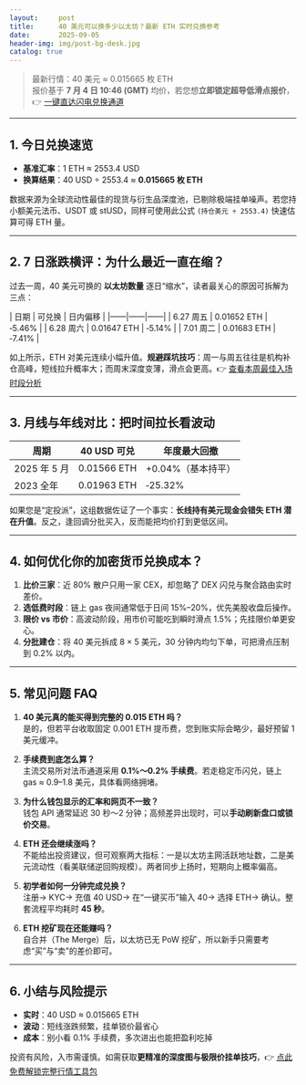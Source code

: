 ```yaml
---
layout:     post
title:      40 美元可以换多少以太坊？最新 ETH 实时兑换参考
date:       2025-09-05
header-img: img/post-bg-desk.jpg
catalog: true
---
```


> 最新行情：40 美元 ≈ 0.015665 枚 ETH  
> 报价基于 **7 月 4 日 10:46 (GMT)** 均价，若您想**立即锁定超导低滑点报价**，👉 [一键直达闪电兑换通道](https://okxdog.com/)

---

## 1. 今日兑换速览
- **基准汇率**：1 ETH ≈ 2553.4 USD  
- **换算结果**：40 USD ÷ 2553.4 ≈ **0.015665 枚 ETH**

数据来源为全球流动性最佳的现货与衍生品深度池，已剔除极端挂单噪声。若您持小额美元法币、USDT 或 stUSD，同样可使用此公式 `(持仓美元 ÷ 2553.4)` 快速估算可得 ETH 量。

---

## 2. 7 日涨跌横评：为什么最近一直在缩？

过去一周，40 美元可换的 **以太坊数量** 逐日“缩水”，读者最关心的原因可拆解为三点：

| 日期 | 可兑换 | 日内偏移 |
|——|——|——|
| 6.27 周五 | 0.01652 ETH | ‑5.46% |
| 6.28 周六 | 0.01647 ETH | ‑5.14% |
| 7.01 周二 | 0.01683 ETH | ‑7.41% |

如上所示，ETH 对美元连续小幅升值。**规避踩坑技巧**：周一与周五往往是机构补仓高峰，短线拉升概率大；而周末深度变薄，滑点会更高。👉 [查看本周最佳入场时段分析](https://okxdog.com/)

---

## 3. 月线与年线对比：把时间拉长看波动

| 周期 | 40 USD 可兑 | 年度最大回撤 |
|------|--------------|--------------|
| 2025 年 5 月 | 0.01566 ETH | +0.04%（基本持平） |
| 2023 全年 | 0.01963 ETH | ‑25.32% |

如果您是“定投派”，这组数据佐证了一个事实：**长线持有美元现金会错失 ETH 潜在升值**。反之，逢回调分批买入，反而能把均价打到更低区间。

---

## 4. 如何优化你的加密货币兑换成本？

1. **比价三家**：近 80% 散户只用一家 CEX，却忽略了 DEX 闪兑与聚合路由实时差价。  
2. **选低费时段**：链上 gas 夜间通常低于日间 15%–20%，优先美股收盘后操作。  
3. **限价 vs 市价**：高波动阶段，用市价可能吃到瞬时滑点 1.5%；先挂限价单更安心。  
4. **分批建仓**：将 40 美元拆成 8 × 5 美元，30 分钟内均匀下单，可把滑点压制到 0.2% 以内。

---

## 5. 常见问题 FAQ

1. **40 美元真的能买得到完整的 0.015 ETH 吗？**  
   是的，但若平台收取固定 0.001 ETH 提币费，您到账实际会略少，最好预留 1 美元缓冲。

2. **手续费到底怎么算？**  
   主流交易所对法币通道采用 **0.1%～0.2% 手续费**。若走稳定币闪兑，链上 gas ≈ 0.9–1.8 美元，具体看网络拥堵。

3. **为什么钱包显示的汇率和网页不一致？**  
   钱包 API 通常延迟 30 秒～2 分钟；高频差异出现时，可以**手动刷新盘口或锁价交易**。

4. **ETH 还会继续涨吗？**  
   不能给出投资建议，但可观察两大指标：一是以太坊主网活跃地址数，二是美元流动性（看美联储逆回购规模）。两者同步上扬时，短期向上概率偏高。

5. **初学者如何一分钟完成兑换？**  
   注册→ KYC→ 充值 40 USD→ 在“一键买币”输入 40→ 选择 ETH→ 确认。整套流程平均耗时 **45 秒**。

6. **ETH 挖矿现在还能赚吗？**  
   自合并（The Merge）后，以太坊已无 PoW 挖矿，所以新手只需要考虑“买”与“卖”的差价即可。

---

## 6. 小结与风险提示
- **实时**：40 USD ≈ 0.015665 ETH  
- **波动**：短线涨跌频繁，挂单锁价最省心  
- **成本**：别小看 0.1% 手续费，多次进出也能把盈利吃掉

投资有风险，入市需谨慎。如需获取**更精准的深度图与极限价挂单技巧**，👉 [点此免费解锁完整行情工具包](https://okxdog.com/)